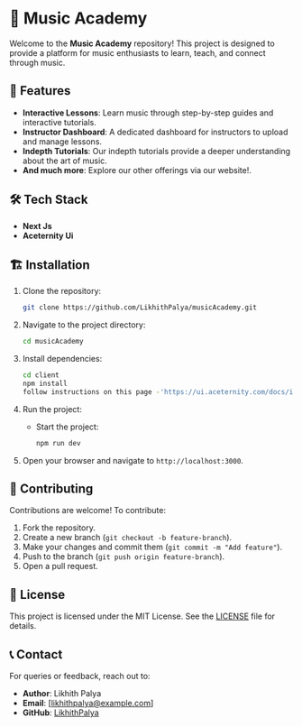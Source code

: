 # 🎵 Music Academy

Welcome to the **Music Academy** repository! This project is designed to provide a platform for music enthusiasts to learn, teach, and connect through music.

## 🚀 Features

- **Interactive Lessons**: Learn music through step-by-step guides and interactive tutorials.
- **Instructor Dashboard**: A dedicated dashboard for instructors to upload and manage lessons.
- **Indepth Tutorials**: Our indepth tutorials provide a deeper understanding about the art of music.
- **And much more**: Explore our other offerings via our website!.

## 🛠️ Tech Stack

- **Next Js**
- **Aceternity Ui**

## 🏗️ Installation

1. Clone the repository:
   ```bash
   git clone https://github.com/LikhithPalya/musicAcademy.git
   ```
2. Navigate to the project directory:
   ```bash
   cd musicAcademy
   ```
3. Install dependencies:
     ```bash
     cd client
     npm install
     follow instructions on this page -'https://ui.aceternity.com/docs/install-nextjs'
     ```


5. Run the project:
   - Start the project:
     ```bash
     npm run dev
     ```

6. Open your browser and navigate to `http://localhost:3000`.

## 🤝 Contributing

Contributions are welcome! To contribute:

1. Fork the repository.
2. Create a new branch (`git checkout -b feature-branch`).
3. Make your changes and commit them (`git commit -m "Add feature"`).
4. Push to the branch (`git push origin feature-branch`).
5. Open a pull request.

## 📄 License

This project is licensed under the MIT License. See the [LICENSE](LICENSE) file for details.

## 📞 Contact

For queries or feedback, reach out to:
- **Author**: Likhith Palya
- **Email**: [likhithpalya@example.com]
- **GitHub**: [LikhithPalya](https://github.com/LikhithPalya)
